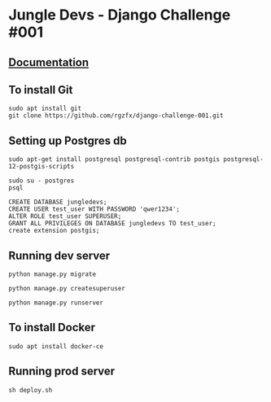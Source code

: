 # Jungle Devs - Django Challenge #001


## [Documentation](https://github.com/rgzfx/django-challenge-001/wiki) 


## To install Git
``` shell
sudo apt install git
git clone https://github.com/rgzfx/django-challenge-001.git
```

## Setting up Postgres db
```shell
sudo apt-get install postgresql postgresql-contrib postgis postgresql-12-postgis-scripts

sudo su - postgres
psql

CREATE DATABASE jungledevs;
CREATE USER test_user WITH PASSWORD 'qwer1234';
ALTER ROLE test_user SUPERUSER;
GRANT ALL PRIVILEGES ON DATABASE jungledevs TO test_user;
create extension postgis;

```

## Running dev server
```shell
python manage.py migrate

python manage.py createsuperuser

python manage.py runserver
```

## To install Docker

```shell
sudo apt install docker-ce
```

## Running prod server
```shell
sh deploy.sh
```
